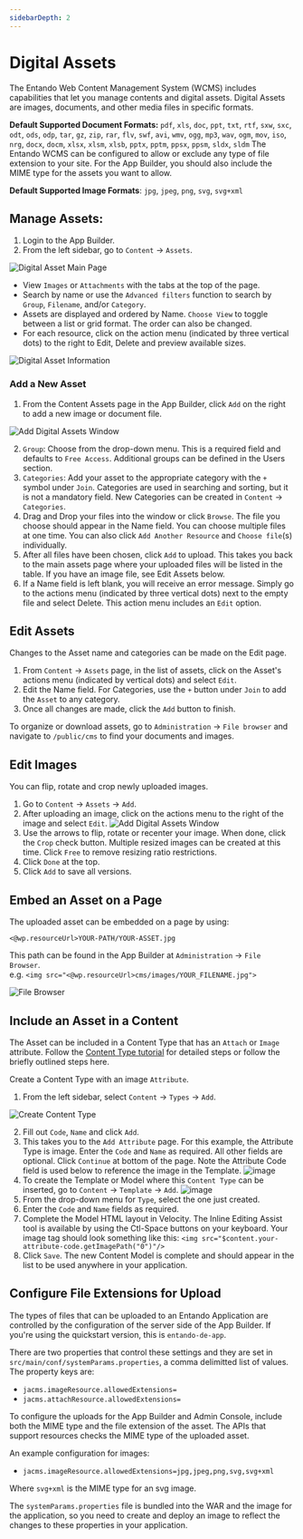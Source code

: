 ```yaml
---
sidebarDepth: 2
---
```


# Digital Assets

The Entando Web Content Management System (WCMS) includes capabilities that let you manage contents and digital assets. Digital Assets are images, documents, and other media files in specific formats.

**Default Supported Document Formats:** `pdf`, `xls`, `doc`, `ppt`, `txt`, `rtf`, `sxw`, `sxc`, `odt`, `ods`, `odp`, `tar`, `gz`, `zip`, `rar`, `flv`, `swf`, `avi`, `wmv`, `ogg`, `mp3`, `wav`, `ogm`, `mov`, `iso`, `nrg`, `docx`, `docm`, `xlsx`, `xlsm`, `xlsb`, `pptx`, `pptm`, `ppsx`, `ppsm`, `sldx`, `sldm`
The Entando WCMS can be configured to allow or exclude any type of file extension
to your site. For the App Builder, you should also include the MIME type for the assets you want to allow. 

**Default Supported Image Formats**: `jpg`, `jpeg`, `png`, `svg`, `svg+xml`

## Manage Assets:

1. Login to the App Builder.
2. From the left sidebar, go to `Content` → `Assets`.

![Digital Asset Main Page](./img/assets-manage.png) 

* View `Images` or `Attachments` with the tabs at the top of the page.
* Search by name or use the `Advanced filters` function to search by `Group`, `Filename`, and/or `Category`. 
* Assets are displayed and ordered by Name. `Choose View` to toggle between a list or grid format. The order can also be changed. 
* For each resource, click on the action menu (indicated by three vertical dots) to the right to Edit, Delete and preview available sizes.

![Digital Asset Information](./img/assets-info.png)

### Add a New Asset
1. From the Content Assets page in the App Builder, click `Add` on the right to add a new image or document file. 

![Add Digital Assets Window](./img/assets-add.png)

2. `Group`: Choose from the drop-down menu. This is a required field and defaults to `Free Access`. Additional groups can be defined in the Users section.  
3. `Categories`: Add your asset to the appropriate category with the `+` symbol under `Join`. Categories are used in searching and sorting, but it is not a mandatory field. New Categories can be created in `Content` → `Categories`.
4. Drag and Drop your files into the window or click `Browse`. The file you choose should appear in the Name field. You can choose multiple files at one time. You can also click `Add Another Resource` and `Choose file`(s) individually.
5. After all files have been chosen, click `Add` to upload. This takes you back to the main assets page where your uploaded files will be listed in the table. If you have an image file, see Edit Assets below. 
6. If a Name field is left blank, you will receive an error message. Simply go to the actions menu (indicated by three vertical dots) next to the empty file and select Delete. This action menu includes an `Edit` option.

## Edit Assets 
Changes to the Asset name and categories can be made on the Edit page.  
1. From `Content` → `Assets` page, in the list of assets, click on the Asset's actions menu (indicated by vertical dots) and select `Edit`. 
2. Edit the Name field. For Categories, use the `+` button under `Join` to add the `Asset` to any category. 
3. Once all changes are made, click the `Add` button to finish. 
  
To organize or download assets, go to `Administration` → `File browser` and navigate to `/public/cms` to find your documents and images.

## Edit Images
You can flip, rotate and crop newly uploaded images.

1. Go to `Content` → `Assets` → `Add`.
2. After uploading an image, click on the actions menu to the right of the image and select `Edit`.
![Add Digital Assets Window](./img/assets-edit-image.png)
3. Use the arrows to flip, rotate or recenter your image. When done, click the `Crop` check button. Multiple resized images can be created at this time. Click `Free` to remove resizing ratio restrictions.
4. Click `Done` at the top.
5. Click `Add` to save all versions.

## Embed an Asset on a Page
The uploaded asset can be embedded on a page by using:
```
<@wp.resourceUrl>YOUR-PATH/YOUR-ASSET.jpg
``` 

This path can be found in the App Builder at `Administration` → `File Browser`.\
e.g. `<img src="<@wp.resourceUrl>cms/images/YOUR_FILENAME.jpg">`

![File Browser](./img/assets-filebrowser.png)

## Include an Asset in a Content
The Asset can be included in a Content Type that has an `Attach` or `Image` attribute. Follow the [Content Type tutorial](./content-types-tutorial.md) for detailed steps or follow the briefly outlined steps here.

Create a Content Type with an image `Attribute`. 
1. From the left sidebar, select `Content` → `Types` → `Add`.

![Create Content Type](./img/assets-add-type.png)

2. Fill out `Code`, `Name` and click `Add`.  
3. This takes you to the `Add Attribute` page. For this example, the Attribute Type is image. Enter the `Code` and `Name` as required.  All other fields are optional. Click `Continue` at bottom of the page. Note the Attribute Code field is used below to reference the image in the Template.
![image](./img/assets-add-attribute.png)
4. To create the Template or Model where this `Content Type` can be inserted, go to `Content` → `Template` → `Add`.
![image](./img/assets-template.png)
5. From the drop-down menu for `Type`, select the one just created.
6. Enter the `Code` and `Name` fields as required. 
7. Complete the Model HTML layout in Velocity. The Inline Editing Assist tool is available by using the Ctl-Space buttons on your keyboard. Your image tag should look something like this: 
`<img src="$content.your-attribute-code.getImagePath("0")"/> `
8. Click `Save`. The new Content Model is complete and should appear in the list to be used anywhere in your application.  


## Configure File Extensions for Upload

The types of files that can be uploaded to an Entando Application are controlled by the
configuration of the server side of the App Builder. If you're using the quickstart version, this is `entando-de-app`.

There are two properties that control these settings and they are set in `src/main/conf/systemParams.properties`, a comma delimitted list of values. The property keys are:

* `jacms.imageResource.allowedExtensions=`
* `jacms.attachResource.allowedExtensions=`

To configure the uploads for the App Builder and Admin Console, include both the MIME type and the file extension of the asset. The APIs that support resources checks the MIME type of the uploaded asset.

An example configuration for images:
- `jacms.imageResource.allowedExtensions=jpg,jpeg,png,svg,svg+xml`

Where `svg+xml` is the MIME type for an svg image.

The `systemParams.properties` file is bundled into the WAR and the image for the application, so you need to create and deploy an image to reflect the changes to these properties in your application.
